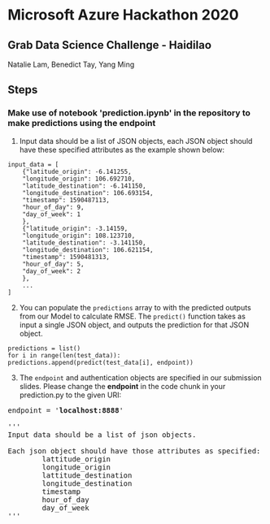 # Microsoft Azure Hackathon 2020
## Grab Data Science Challenge - Haidilao
Natalie Lam, Benedict Tay, Yang Ming

## Steps

### Make use of notebook 'prediction.ipynb' in the repository to make predictions using the endpoint

  1. Input data should be a list of JSON objects, each JSON object should have these specified attributes as the example shown below:

```dotnetcli
input_data = [
    {"latitude_origin": -6.141255,
    "longitude_origin": 106.692710,
    "latitude_destination": -6.141150,
    "longitude_destination": 106.693154,
    "timestamp": 1590487113,
    "hour_of_day": 9,
    "day_of_week": 1
    },
    {"latitude_origin": -3.14159,
    "longitude_origin": 108.123710,
    "latitude_destination": -3.141150,
    "longitude_destination": 106.621154,
    "timestamp": 1590481313,
    "hour_of_day": 5,
    "day_of_week": 2
    },
    ...
]
```
  2. You can populate the `` predictions `` array to with the predicted outputs from our Model to calculate RMSE. The ```predict()``` function takes as input a single JSON object, and outputs the prediction for that JSON object.

```dotnetcli
predictions = list()
for i in range(len(test_data)):
predictions.append(predict(test_data[i], endpoint))
```
  3. The ``endpoint`` and authentication objects are specified in our submission slides. Please change the <b>endpoint</b> in the code chunk in your prediction.py to the given URI:

<pre>
endpoint = '<b>localhost:8888</b>'

'''
Input data should be a list of json objects.

Each json object should have those attributes as specified:
        lattitude_origin
        longitude_origin
        lattitude_destination
        longitude_destination
        timestamp
        hour_of_day
        day_of_week
'''
</pre>
